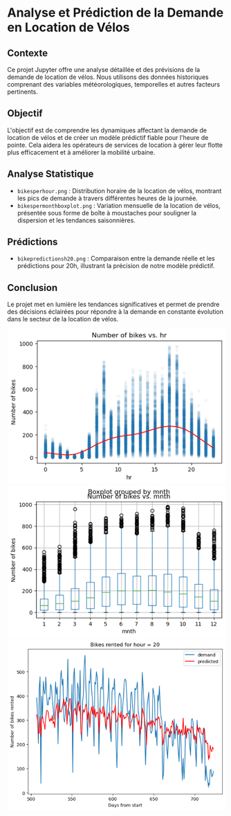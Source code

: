 # Analyse et Prédiction de la Demande en Location de Vélos

## Contexte
Ce projet Jupyter offre une analyse détaillée et des prévisions de la demande de location de vélos. Nous utilisons des données historiques comprenant des variables météorologiques, temporelles et autres facteurs pertinents.

## Objectif
L'objectif est de comprendre les dynamiques affectant la demande de location de vélos et de créer un modèle prédictif fiable pour l'heure de pointe. Cela aidera les opérateurs de services de location à gérer leur flotte plus efficacement et à améliorer la mobilité urbaine.

## Analyse Statistique
- `bikesperhour.png` : Distribution horaire de la location de vélos, montrant les pics de demande à travers différentes heures de la journée.
- `bikespermonthboxplot.png` : Variation mensuelle de la location de vélos, présentée sous forme de boîte à moustaches pour souligner la dispersion et les tendances saisonnières.

## Prédictions
- `bikepredictionsh20.png` : Comparaison entre la demande réelle et les prédictions pour 20h, illustrant la précision de notre modèle prédictif.

## Conclusion
Le projet met en lumière les tendances significatives et permet de prendre des décisions éclairées pour répondre à la demande en constante évolution dans le secteur de la location de vélos.

![Distribution horaire](images/bikesperhour.png)
![Variation mensuelle](images/bikespermonthboxplot.png)
![Prédictions pour 20 heure](images/bikepredictionsh20.png)

